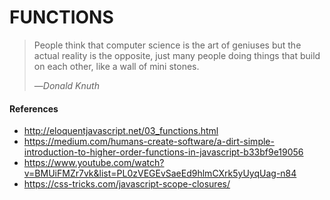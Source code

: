 # FUNCTIONS
> People think that computer science is the art of geniuses but the actual reality is the opposite, just many people doing things that build on each other, like a wall of mini stones.
 >
 > &mdash;<cite>Donald Knuth</cite>






#### References
* http://eloquentjavascript.net/03_functions.html
* https://medium.com/humans-create-software/a-dirt-simple-introduction-to-higher-order-functions-in-javascript-b33bf9e19056
* https://www.youtube.com/watch?v=BMUiFMZr7vk&list=PL0zVEGEvSaeEd9hlmCXrk5yUyqUag-n84
* https://css-tricks.com/javascript-scope-closures/
